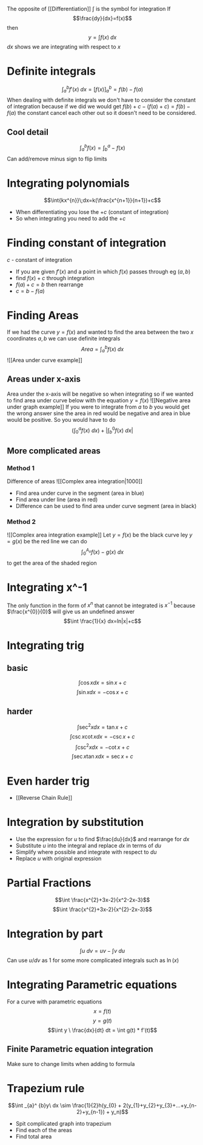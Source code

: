 The opposite of [[Differentiation]]
$\int$ is the symbol for integration
If
$$\frac{dy}{dx}=f(x)$$
then
$$y=\int{f(x)} \; dx$$
$dx$ shows we are integrating with respect to $x$

# Definite integrals
$$\int^{b}_{a}{f'(x)}\;{dx}=[f(x)]^{b}_{a}=f(b)-f(a)$$
When dealing with definite integrals we don't have to consider the constant of integration because if we did we would get $f(b)+c-(f(a)+c)=f(b)-f(a)$ the constant cancel each other out so it doesn't need to be considered.

## Cool detail
$$\int_{a}^{b}f(x) = \int_{b}^{a}-f(x)$$
Can add/remove minus sign to flip limits
# Integrating polynomials
$$\int{kx^{n}}\;dx=k(\frac{x^{n+1}}{n+1})+c$$
- When differentiating you lose the $+c$ (constant of integration)
- So when integrating you need to add the $+c$ 
# Finding constant of integration
$c$ - constant of integration
- If you are given $f'(x)$ and a point in which $f(x)$ passes through eg $(a,b)$  
- find $f(x) +c$ through integration
- $f(a)+c = b$ then rearrange 
- $c=b-f(a)$ 
# Finding Areas
If we had the curve $y=f(x)$ and wanted to find the area between the two $x$ coordinates $a,b$ we can use definite integrals
$$Area=\int^{b}_{a}f(x)\; dx$$
![[Area under curve example]]
## Areas under x-axis
Area under the x-axis will be negative so when integrating 
so if we wanted to find area under curve below with the equation $y=f(x)$
![[Negative area under graph example]]
If you were to integrate from $a$ to $b$ you would get the wrong answer sine the area in red would be negative and area in blue would be positive. So you would have to do
$$\left(\int^{a}_{0}f(x)\ dx\right)+|\int^{0}_{b}f(x) \ dx|$$
## More complicated areas
### Method 1
Difference of areas
![[Complex area integration|1000]]
- Find area under curve in the segment (area in blue)
- Find area under line (area in red)
- Difference can be used to find area under curve segment (area in black)
### Method 2
![[Complex area integration example]]
Let $y=f(x)$ be the black curve
ley $y=g(x)$ be the red line
we can do
$$\int_{0}^{A_{x}}f(x)-g(x) \ dx$$
to get the area of the shaded region
# Integrating x^-1
The only function in the form of $x^n$ that cannot be integrated is $x^{-1}$ because $\frac{x^{0}}{0}$ will give us an undefined answer
$$\int \frac{1}{x} dx=ln|x|+c$$
# Integrating trig
## basic
$$\int \cos x dx = \sin x + c$$
$$\int \sin x dx = -\cos x +c$$
## harder
$$\int \sec^{2}x dx=\tan x +c$$
$$\int \csc x \cot x dx =-\csc x + c$$
$$\int \csc^{2}x dx = -\cot x + c$$
$$\int \sec x \tan x dx = \sec x + c$$
# Even harder trig
- [[Reverse Chain Rule]]
# Integration by substitution
- Use the expression for $u$ to find $\frac{du}{dx}$ and rearrange for $dx$
- Substitute $u$ into the integral and replace $dx$ in terms of $du$
- Simplify where possible and integrate with respect to $du$
- Replace $u$ with original expression
# Partial Fractions
$$\int \frac{x^{2}+3x-2}{x^2-2x-3}$$
$$\int \frac{x^{2}+3x-2}{x^{2}-2x-3}$$
# Integration by part
$$\int u \ dv = uv - \int v \ du$$
Can use $u/dv$ as $1$ for some more complicated integrals such as $\ln(x)$ 
# Integrating Parametric equations
For a curve with parametric equations
$$x = f(t)$$
$$y = g(t)$$
$$\int y \ \frac{dx}{dt} dt = \int g(t) * f'(t)$$
## Finite Parametric equation integration
Make sure to change limits when adding to formula
# Trapezium rule
$$\int _{a}^ {b}y\ dx \sim \frac{1}{2}h(y_{0} + 2(y_{1}+y_{2}+y_{3}+...+y_{n-2}+y_{n-1}) + y_n)$$
- Spit complicated graph into trapezium
- Find each of the areas
- Find total area

